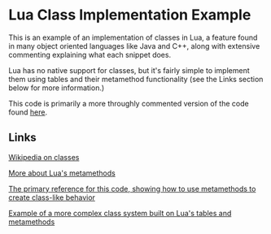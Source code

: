 # Lua Class Implementation Example 

This is an example of an implementation of classes in Lua, a feature found in many object oriented languages like Java and C++, along with extensive commenting explaining what each snippet does.

Lua has no native support for classes, but it's fairly simple to implement them using tables and their metamethod functionality (see the Links section below for more information.)

This code is primarily a more throughly commented version of the code found [here](http://lua-users.org/wiki/ObjectOrientationTutorial).

## Links

[Wikipedia on classes](https://en.wikipedia.org/wiki/Class_%28computer_programming%29)

[More about Lua's metamethods](http://lua-users.org/wiki/MetamethodsTutorial)

[The primary reference for this code, showing how to use metamethods to create class-like behavior](http://lua-users.org/wiki/ObjectOrientationTutorial)

[Example of a more complex class system built on Lua's tables and metamethods](https://leafo.net/guides/moonscript-classes.html)
